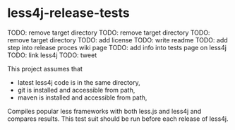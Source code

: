 less4j-release-tests
====================

TODO: remove target directory
TODO: remove target directory
TODO: remove target directory
TODO: add license 
TODO: write readme
TODO: add step into release proces wiki page
TODO: add info into tests page on less4j
TODO: link less4j
TODO: tweet

This project assumes that 
* latest less4j code is in the same directory,
* git is installed and accessible from path,
* maven is installed and accessible from path,
 
Compiles popular less frameworks with both less.js and less4j and compares results. This test suit should be run before each release of less4j.
